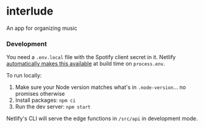 # interlude

An app for organizing music

### Development

You need a `.env.local` file with the Spotify client secret in it.
Netlify [automatically makes this available](https://docs.netlify.com/configure-builds/environment-variables) at build time on `process.env`.

To run locally:

1. Make sure your Node version matches what's in `.node-version`... no promises otherwise
2. Install packages: `npm ci`
3. Run the dev server: `npm start`

Netlify's CLI will serve the edge functions in `/src/api` in development mode.

